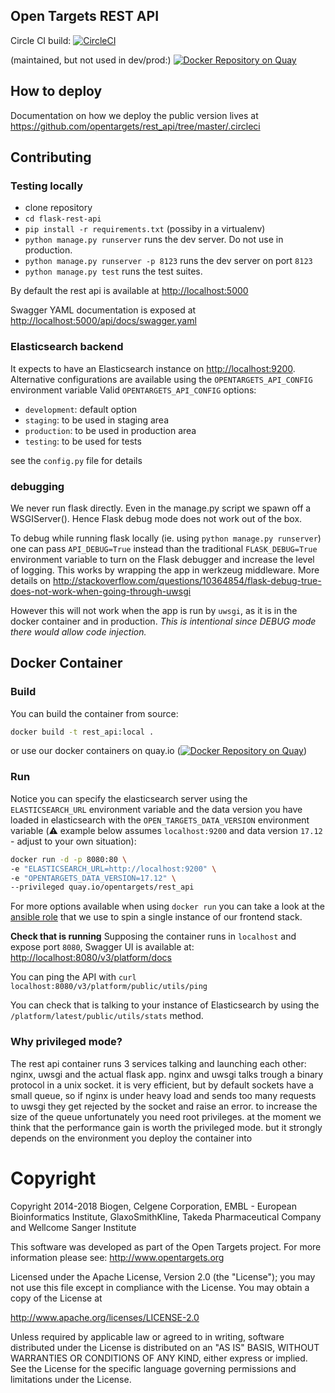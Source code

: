 ## Open Targets REST API

Circle CI build: [![CircleCI](https://circleci.com/gh/opentargets/rest_api.svg?style=svg&circle-token=a6f30fb72fe7b0b079ad0f3cd232ef02a43b9e35)](https://circleci.com/gh/opentargets/rest_api)

(maintained, but not used in dev/prod:) [![Docker Repository on Quay](https://quay.io/repository/opentargets/rest_api/status "Docker Repository on Quay")](https://quay.io/repository/opentargets/rest_api)

## How to deploy

Documentation on how we deploy the public version lives at https://github.com/opentargets/rest_api/tree/master/.circleci


## Contributing
### Testing locally

- clone repository
- ```cd flask-rest-api```
- ```pip install -r requirements.txt``` (possiby in a virtualenv)
- ```python manage.py runserver``` runs the dev server. Do not use in production.
- ```python manage.py runserver -p 8123``` runs the dev server on port `8123`
- ```python manage.py test``` runs the test suites.

By default the rest api is available at [http://localhost:5000](http://localhost:5000)

Swagger YAML documentation is exposed at  [http://localhost:5000/api/docs/swagger.yaml](http://localhost:5000/api/docs/swagger.yaml)

### Elasticsearch backend
It expects to have an Elasticsearch instance on [http://localhost:9200](http://localhost:9200). 
Alternative configurations are available using the `OPENTARGETS_API_CONFIG` environment variable
Valid `OPENTARGETS_API_CONFIG` options:

- `development`: default option
- `staging`: to be used in staging area
- `production`: to be used in production area
- `testing`: to be used for tests

see the `config.py` file for details


### debugging
We never run flask directly. Even in the manage.py script we spawn off a
WSGIServer(). Hence Flask debug mode does not work out of the box. 

To debug while running flask locally (ie. using `python manage.py runserver`) 
one can pass `API_DEBUG=True` instead than the traditional `FLASK_DEBUG=True`
environment variable to turn on the Flask debugger and increase the level of logging. 
This works by wrapping the app in werkzeug middleware.
More details on http://stackoverflow.com/questions/10364854/flask-debug-true-does-not-work-when-going-through-uwsgi

However this will not work when the app is run by `uwsgi`, as it is in 
the docker container and in production. _This is intentional since DEBUG
mode there would allow code injection._

## Docker Container
### Build
You can build the container from source:
```bash
docker build -t rest_api:local .
```
or use our docker containers on quay.io ([![Docker Repository on Quay](https://quay.io/repository/opentargets/rest_api/status "Docker Repository on Quay")](https://quay.io/repository/opentargets/rest_api))

### Run
Notice you can specify the elasticsearch server using the `ELASTICSEARCH_URL` environment variable and the data version you have loaded in elasticsearch with
the `OPEN_TARGETS_DATA_VERSION` environment variable (:warning: example below assumes `localhost:9200` and data version `17.12` - adjust to your
own situation):
```bash
docker run -d -p 8080:80 \
-e "ELASTICSEARCH_URL=http://localhost:9200" \
-e "OPENTARGETS_DATA_VERSION=17.12" \
--privileged quay.io/opentargets/rest_api
```
For more options available when using `docker run` you can take a look at the [ansible role](https://github.com/opentargets/biogen_instance/blob/master/roles/web/tasks/main.yml) that we use to spin a single instance of our frontend stack.

**Check that is running**
Supposing the container runs in `localhost` and expose port `8080`, Swagger UI is available at: [http://localhost:8080/v3/platform/docs](http://localhost:8080/v3/platform/docs)

You can ping the API with `curl localhost:8080/v3/platform/public/utils/ping`

You can check that is talking to your instance of Elasticsearch by using the `/platform/latest/public/utils/stats` method.

### Why privileged mode?
The rest api container runs 3 services talking and launching each other: nginx, uwsgi and the actual flask app.
nginx and uwsgi talks trough a binary protocol in a unix socket.
it is very efficient, but by default sockets have a small queue, so if nginx is under heavy load and sends too many requests to uwsgi they get rejected by the socket and raise an error. to increase the size of the queue unfortunately you need root privileges.
at the moment we think that the performance gain is worth the privileged mode. but it strongly depends on the environment you deploy the container into

# Copyright
Copyright 2014-2018 Biogen, Celgene Corporation, EMBL - European Bioinformatics Institute, GlaxoSmithKline, Takeda Pharmaceutical Company and Wellcome Sanger Institute

This software was developed as part of the Open Targets project. For more information please see: http://www.opentargets.org

Licensed under the Apache License, Version 2.0 (the "License");
you may not use this file except in compliance with the License.
You may obtain a copy of the License at

   http://www.apache.org/licenses/LICENSE-2.0

Unless required by applicable law or agreed to in writing, software
distributed under the License is distributed on an "AS IS" BASIS,
WITHOUT WARRANTIES OR CONDITIONS OF ANY KIND, either express or implied.
See the License for the specific language governing permissions and
limitations under the License.

